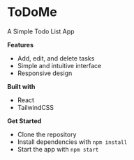 # **ToDoMe**

A Simple Todo List App

**Features**

- Add, edit, and delete tasks
- Simple and intuitive interface
- Responsive design

**Built with**

- React
- TailwindCSS

**Get Started**

- Clone the repository
- Install dependencies with `npm install`
- Start the app with `npm start`
